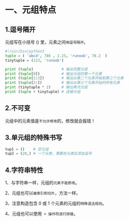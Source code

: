 # 一、元组特点
## 1.逗号隔开

元组写在小括号 () 里，元素之间`用逗号隔开`。

```python
#!/usr/bin/python3
tuple = ( 'abcd', 786 , 2.23, 'runoob', 70.2  )
tinytuple = (123, 'runoob')

print (tuple)             # 输出完整元组
print (tuple[0])          # 输出元组的第一个元素
print (tuple[1:3])        # 输出从第二个元素开始到第三个元素
print (tuple[2:])         # 输出从第三个元素开始的所有元素
print (tinytuple * 2)     # 输出两次元组
print (tuple + tinytuple) # 连接元组
```

## 2.不可变
元组中的元素值是`不允许修改`的，修改就会报错！


## 3.单元组的特殊书写

```python
tup1 = ()    # 空元组
tup2 = (20,) # 一个元素，需要在元素后添加逗号
```
## 4.字符串特性

1、与字符串一样，元组的`元素不能修改`。

2、元组也可以`被索引和切片`，方法一样。

3、注意构造包含 0 或 1 个元素的元组的`特殊语法规则`。

4、元组也可以使用` + 操作符进行拼接`。
